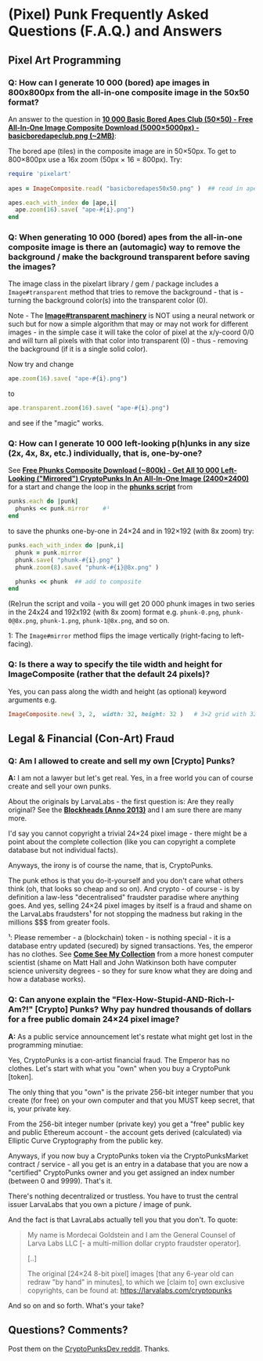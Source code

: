 
# (Pixel) Punk Frequently Asked Questions (F.A.Q.) and Answers




## Pixel Art Programming


### **Q**: How can I generate 10 000 (bored) ape images in 800x800px from the all-in-one composite image in the 50x50 format?

An answer to the question in [**10 000 Basic Bored Apes Club (50×50) - Free All-In-One Image Composite Download (5000×5000px) - basicboredapeclub.png (~2MB)**](https://old.reddit.com/r/CryptoPunksDev/comments/sbpduc/10_000_basic_bored_apes_club_50x50_free_allinone/):

The bored ape (tiles) in the composite image are in 50×50px. To get to 800×800px use a 16x zoom (50px × 16 = 800px). Try:

``` ruby
require 'pixelart'
     
apes = ImageComposite.read( "basicboredapes50x50.png" )  ## read in ape composite

apes.each_with_index do |ape,i|
  ape.zoom(16).save( "ape-#{i}.png")
end
```


### **Q**: When generating 10 000 (bored) apes from the all-in-one composite image is there an (automagic) way to remove the background / make the background transparent before saving the images?

The image class in the pixelart library / gem / package includes a `Image#transparent` method that tries to remove the background - that is - turning the background color(s) into the transparent color (0).

Note - The [**Image#transparent machinery**](https://github.com/pixelartexchange/pixelart/blob/master/pixelart/lib/pixelart/transparent.rb) is NOT using a neural network or such but for now a simple algorithm that may or may not work for different images - in the simple case it will take the color of pixel at the x/y-coord 0/0 and will turn all pixels with that color into transparent (0) - thus - removing the background (if it is a single solid color).

Now try and change

``` ruby
ape.zoom(16).save( "ape-#{i}.png")
```

to

``` ruby
ape.transparent.zoom(16).save( "ape-#{i}.png")
```

and see if the "magic" works.



### **Q**: How can I generate 10 000 left-looking p(h)unks in any size (2x, 4x, 8x, etc.) individually, that is, one-by-one?

See [**Free Phunks Composite Download (~800k) - Get All 10 000 Left-Looking ("Mirrored") CryptoPunks In An All-In-One Image (2400×2400)**](https://old.reddit.com/r/CryptoPunksDev/comments/orv98e/free_phunks_composite_download_800k_get_all_10/) 
for a start and change the loop in the [**phunks script**](https://github.com/cryptopunksnotdead/cryptopunks/blob/master/phunks/phunks.rb) from

``` ruby
punks.each do |punk|
  phunks << punk.mirror    #¹ 
end
```

to save the phunks one-by-one in 24×24 and in 192×192 (with 8x zoom) try:

``` ruby
punks.each_with_index do |punk,i|
  phunk = punk.mirror  
  phunk.save( "phunk-#{i}.png" )
  phunk.zoom(8).save( "phunk-#{i}@8x.png" )

  phunks << phunk  ## add to composite       
end
```

(Re)run the script and voila - you will get 20 000 phunk images in two series in the 24x24 and 192x192 (with 8x zoom) format e.g.  `phunk-0.png`, `phunk-0@8x.png`, `phunk-1.png`, `phunk-1@8x.png`, and so on.

1:  The `Image#mirror` method flips the image vertically (right-facing to left-facing).

<!--
https://old.reddit.com/r/CryptoPunksDev/comments/s4hyny/q_how_can_i_generate_10_000_leftlooking_phunks_in/
-->


### Q: Is there a way to specify the tile width and height for ImageComposite (rather that the default 24 pixels)?

Yes, you can pass along the width and height (as optional) keyword arguments e.g.

``` ruby
ImageComposite.new( 3, 2,  width: 32, height: 32 )   # 3×2 grid with 32×32px tiles
```

<!--
https://old.reddit.com/r/CryptoPunksDev/comments/rzqipr/compositeimage_from_pixelart/
-->




## Legal & Financial (Con-Art) Fraud

### Q: Am I allowed to create and sell my own [Crypto] Punks?

**A:** I am not a lawyer but let's get real. Yes, in a free world you can of course create and sell your own punks.

About the originals by LarvaLabs - the first question is: Are they really original?  See the [**Blockheads (Anno 2013)**](https://github.com/pixelartexchange/pixelart-howto/tree/master/blockheads) and I am sure there are many more.

I'd say you cannot copyright a trivial 24×24 pixel image - there might be a point about the complete collection (like you can copyright a complete database but not individual facts).

Anyways, the irony is of course the name, that is, CryptoPunks.

The punk ethos is that you do-it-yourself and you don't care what others think (oh, that looks so cheap and so on).  And crypto - of course - is by definition a law-less "decentralised" fraudster paradise where anything goes. And yes, selling 24×24 pixel images by itself is a fraud and shame on the LarvaLabs fraudsters¹ for not stopping the madness but raking in the millions $$$ from greater fools.

¹: Please remember - a (blockchain) token - is nothing special - it is a database entry updated (secured) by signed transactions. Yes, the emperor has no clothes. See [**Come See My Collection**](https://www.ic.unicamp.br/~stolfi/bitcoin/2021-04-02-come-see-my-collection.html)  from a more honest computer scientist  (shame on Matt Hall and John Watkinson both have computer science university degrees - so they for sure know what they are doing and how a database works).

<!--
comments_url: https://old.reddit.com/r/CryptoPunksDev/comments/pjl8vw/am_i_allowed_to_create_and_sell_my_own_cryptopunks/
-->


### Q: Can anyone explain the "Flex-How-Stupid-AND-Rich-I-Am?!"  [Crypto] Punks?  Why pay hundred thousands of dollars for a free public domain 24×24 pixel image? 

**A:**  As a public service announcement let's restate what might get lost in the programming minutiae:

  Yes, CryptoPunks is a con-artist financial fraud. The Emperor has no clothes. Let's start with what you "own" when you buy a CryptoPunk [token].

   The only thing that you "own" is the private 256-bit integer number that you create (for free) on your own computer and that you MUST keep secret, that is, your private key.

   From the 256-bit integer number (private key) you get a "free" public key and public Ethereum account  - the account gets derived (calculated) via Elliptic Curve Cryptography from the public key.

   Anyways, if you now buy a CryptoPunks token via the CryptoPunksMarket contract / service - all you get is an entry in a database that you are now a "certified" CryptoPunks owner and you get assigned an index number (between 0 and 9999).   That's it.

  There's nothing decentralized or trustless.  You have to trust the central issuer LarvaLabs that you own a picture / image of punk.

   And the fact is that LavraLabs actually tell you that you don't. To quote:

>   My name is Mordecai Goldstein and I am the General Counsel
> of Larva Labs LLC [- a multi-million dollar crypto fraudster
> operator].
>
> [..]
>
> The original [24×24 8-bit pixel] images [that any 6-year old can
>  redraw "by hand" in minutes], to which we [claim to] own exclusive
> copyrights, can be found at: https://larvalabs.com/cryptopunks

  And so on and so forth. What's your take?  


<!--
comments_url: https://old.reddit.com/r/CryptoPunksDev/comments/ppb0fh/public_service_announcement_yes_cryptopunks_is_a/
-->



## Questions? Comments?

Post them on the [CryptoPunksDev reddit](https://old.reddit.com/r/CryptoPunksDev). Thanks.
